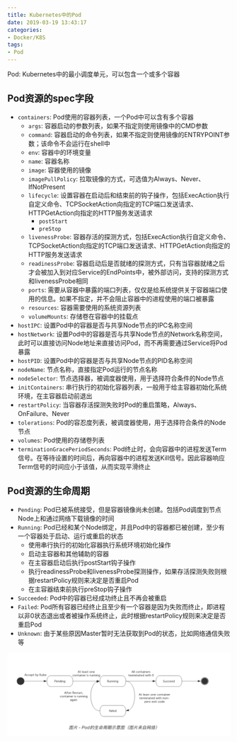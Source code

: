 ```yaml
---
title: Kubernetes中的Pod
date: 2019-03-19 13:43:17
categories: 
- Docker/K8S
tags: 
- Pod
---
```


Pod: Kubernetes中的最小调度单元，可以包含一个或多个容器

## Pod资源的spec字段

- `containers`: Pod使用的容器列表，一个Pod中可以含有多个容器
  - `args`: 容器启动的参数列表，如果不指定则使用镜像中的CMD参数
  - `command`: 容器启动的命令列表，如果不指定则使用镜像的ENTRYPOINT参数；该命令不会运行在shell中
  - `env`: 容器中的环境变量
  - `name`: 容器名称
  - `image`: 容器使用的镜像
  - `imagePullPolicy`: 拉取镜像的方式，可选值为Always、Never、IfNotPresent
  - `lifecycle`: 设置容器在启动后和结束前的钩子操作，包括ExecAction执行自定义命令、TCPSocketAction向指定的TCP端口发送请求、HTTPGetAction向指定的HTTP服务发送请求
    - `postStart`
    - `preStop`
  - `livenessProbe`: 容器存活的探测方式，包括ExecAction执行自定义命令、TCPSocketAction向指定的TCP端口发送请求、HTTPGetAction向指定的HTTP服务发送请求
  - `readinessProbe`: 容器启动后是否就绪的探测方式，只有当容器就绪之后才会被加入到对应Service的EndPoints中，被外部访问，支持的探测方式和livenessProbe相同
  - `ports`: 需要从容器中暴露的端口列表，仅仅是给系统提供关于容器端口使用的信息。如果不指定，并不会阻止容器中的进程使用的端口被暴露
  - `resources`: 容器需要使用的系统资源列表
  - `volumeMounts`: 存储卷在容器中的挂载点
- `hostIPC`: 设置Pod中的容器是否与共享Node节点的IPC名称空间
- `hostNetwork`: 设置Pod中的容器是否与共享Node节点的Network名称空间，此时可以直接访问Node地址来直接访问Pod，而不再需要通过Service将Pod暴露
- `hostPID`: 设置Pod中的容器是否与共享Node节点的PID名称空间
- `nodeName`: 节点名称，直接指定Pod运行的节点名称
- `nodeSelector`: 节点选择器，被调度器使用，用于选择符合条件的Node节点
- `initContainers`: 串行执行的初始化容器列表，一般用于给主容器初始化系统环境，在主容器启动前退出
- `restartPolicy`: 当容器存活探测失败时Pod的重启策略，Always、OnFailure、Never
- `tolerations`: Pod的容忍度列表，被调度器使用，用于选择符合条件的Node节点
- `volumes`: Pod使用的存储卷列表
- `terminationGracePeriodSeconds`: Pod终止时，会向容器中的进程发送Term信号。在等待设置的时间后，再向容器中的进程发送Kill信号。因此容器响应Term信号的时间应小于该值，从而实现平滑终止

## Pod资源的生命周期

- `Pending`: Pod已被系统接受，但是容器镜像尚未创建。包括Pod调度到节点Node上和通过网络下载镜像的时间
- `Running`: Pod已经和某个Node绑定，并且Pod中的容器都已被创建，至少有一个容器处于启动、运行或重启的状态
  - 使用串行执行的初始化容器执行系统环境初始化操作
  - 启动主容器和其他辅助的容器
  - 在主容器启动后执行postStart钩子操作
  - 执行readinessProbe和livenessProbe探测操作，如果存活探测失败则根据restartPolicy规则来决定是否重启Pod
  - 在主容器结束前执行preStop钩子操作
- `Succeeded`: Pod中的容器已经成功终止且不再会被重启
- `Failed`: Pod所有容器已经终止且至少有一个容器是因为失败而终止，即进程以非0状态退出或者被操作系统终止，此时根据restartPolicy规则来决定是否重启Pod
- `Unknown`: 由于某些原因Master暂时无法获取到Pod的状态，比如网络通信失败等

![img](/images/Kubernetes之Pod生命周期.png)
